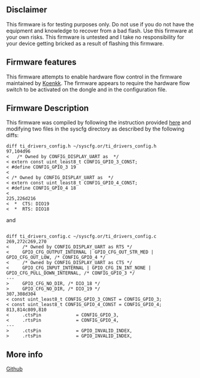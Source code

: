 ## Disclaimer

This firmware is for testing purposes only. Do not use if you do not
have the equipment and knowledge to recover from a bad flash. Use this
firmware at your own risks. This firmware is untested and I take no
responsibility for your device getting bricked as a result of flashing
this firmware.

## Firmware features

This firmware attempts to enable hardware flow control in the
firmware maintained by [Koenkk](https://github.com/Koenkk/Z-Stack-firmware/blob/develop/coordinator/Z-Stack_3.x.0/). The firmware appears to require the hardware flow switch to be activated on the dongle and in the configuration file.


## Firmware Description

This firmware was compiled by following the instruction provided
[here](https://github.com/Koenkk/Z-Stack-firmware/blob/develop/coordinator/Z-Stack_3.x.0/COMPILE.md)
and modifying two files in the syscfg directory as described by the
following diffs:



```
diff ti_drivers_config.h ~/syscfg.or/ti_drivers_config.h 
97,104d96
<   /* Owned by CONFIG_DISPLAY_UART as  */
< extern const uint_least8_t CONFIG_GPIO_3_CONST;
< #define CONFIG_GPIO_3 19
< 
< /* Owned by CONFIG_DISPLAY_UART as  */
< extern const uint_least8_t CONFIG_GPIO_4_CONST;
< #define CONFIG_GPIO_4 18
< 
225,226d216
<  *  CTS: DIO19
<  *  RTS: DIO18
```

and
```

diff ti_drivers_config.c ~/syscfg.or/ti_drivers_config.c
269,272c269,270
<     /* Owned by CONFIG_DISPLAY_UART as RTS */
<     GPIO_CFG_OUTPUT_INTERNAL | GPIO_CFG_OUT_STR_MED | GPIO_CFG_OUT_LOW, /* CONFIG_GPIO_4 */
<     /* Owned by CONFIG_DISPLAY_UART as CTS */
<     GPIO_CFG_INPUT_INTERNAL | GPIO_CFG_IN_INT_NONE | GPIO_CFG_PULL_DOWN_INTERNAL, /* CONFIG_GPIO_3 */
---
>     GPIO_CFG_NO_DIR, /* DIO_18 */
>     GPIO_CFG_NO_DIR, /* DIO_19 */
307,308d304
< const uint_least8_t CONFIG_GPIO_3_CONST = CONFIG_GPIO_3;
< const uint_least8_t CONFIG_GPIO_4_CONST = CONFIG_GPIO_4;
813,814c809,810
<     .ctsPin             = CONFIG_GPIO_3,
<     .rtsPin             = CONFIG_GPIO_4,
---
>     .ctsPin             = GPIO_INVALID_INDEX,
>     .rtsPin             = GPIO_INVALID_INDEX,
```

## More info

[Github](https://github.com/Koenkk/Z-Stack-firmware/issues/324)
